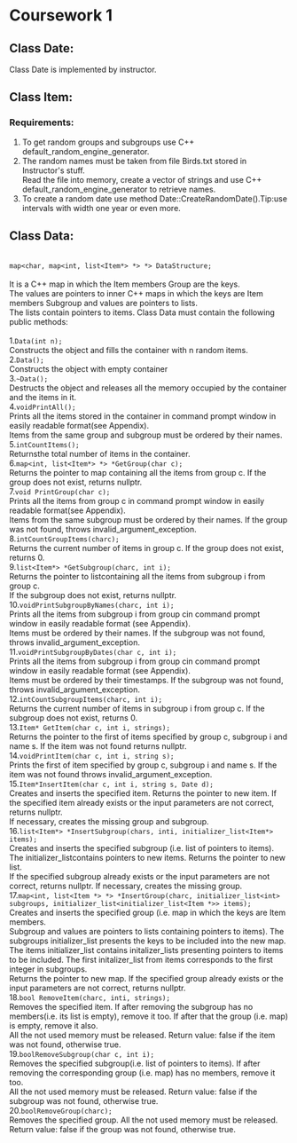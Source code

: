 
# Coursework 1

## Class Date:
Class Date is implemented by instructor.

## Class Item:
### Requirements:
1. To get random groups and subgroups use C++ default_random_engine_generator.<br>
2. The random names  must  be  taken  from  file Birds.txt stored in Instructor's stuff.<br>
Read the  file  into memory, create a vector of strings and use C++ default_random_engine_generator to retrieve names.
3. To create a random date use method  Date::CreateRandomDate().Tip:use intervals with width one year or even more.<br>

## Class Data:
<br>`map<char, map<int, list<Item*> *> *> DataStructure;`</br>
<br>It is a C++ map in which the Item members Group are the keys.
<br>The values are pointers to inner C++ maps in which the keys are Item members Subgroup and values are pointers to lists.
<br>The lists contain pointers to items. Class Data must contain the following public methods:</br>
<br>1.`Data(int n);`
<br>Constructs the object and fills the container with n random items.
<br>2.`Data();`
<br>Constructs the object with empty container
<br>3.`~Data();`
<br>Destructs the object and releases all the memory occupied by the container and the items in it.
<br>4.`voidPrintAll();`
<br>Prints all the items stored in the container in command prompt window in easily readable format(see Appendix).
<br>Items from the same group and subgroup must be ordered by their names.
<br>5.`intCountItems();`
<br>Returnsthe total number of items in the container.
<br>6.`map<int, list<Item*> *> *GetGroup(char c);`
<br>Returns the pointer to map containing all the items from group c. If the group does not exist, returns nullptr.
<br>7.`void PrintGroup(char c);`
<br>Prints all the items from group c in command prompt window in easily readable format(see Appendix). 
<br>Items from the same subgroup must be ordered by their names. If the group was not found, throws invalid_argument_exception.
<br>8.`intCountGroupItems(charc);`
<br>Returns the current number of items in group c. If the group does not exist, returns 0.
<br>9.`list<Item*> *GetSubgroup(charc, int i);`
<br>Returns the pointer to listcontaining all the items from subgroup i from group c.
<br>If the subgroup does not exist, returns nullptr.
<br>10.`voidPrintSubgroupByNames(charc, int i);`
<br>Prints all the items from subgroup i from group cin command prompt window in easily readable format (see Appendix). 
<br>Items must be ordered by their names. If the subgroup was not found, throws invalid_argument_exception.
<br>11.`voidPrintSubgroupByDates(char c, int i);`
<br>Prints all the items from subgroup i from group cin command prompt window in easily readable format (see Appendix). 
<br>Items must be ordered by their timestamps. If the subgroup was not found, throws invalid_argument_exception.
<br>12.`intCountSubgroupItems(charc, int i);`
<br>Returns the current number of items in subgroup i from group c. If the subgroup does not exist, returns 0.
<br>13.`Item* GetItem(char c, int i, strings);`
<br>Returns the pointer to the first of items specified by group c, subgroup i and name s. If the item was not found returns nullptr.
<br>14.`voidPrintItem(char c, int i, string s);`
<br>Prints the first of item specified by group c, subgroup i and name s. If the item was not found throws invalid_argument_exception.
<br>15.`Item*InsertItem(char c, int i, string s, Date d);`
<br>Creates and inserts the specified item. Returns the pointer to new item. If the specified item already exists or the input parameters are not correct, returns nullptr.
<br>If necessary, creates the missing group and subgroup.
<br>16.`list<Item*> *InsertSubgroup(chars, inti, initializer_list<Item*> items);`
<br>Creates and inserts the specified subgroup (i.e. list of pointers to  items). The initializer_listcontains pointers to new items. Returns the pointer to new list. 
<br>If the specified subgroup already exists or the input parameters are not correct, returns nullptr. If necessary, creates the missing group. 
<br>17.`map<int, list<Item *> *> *InsertGroup(charc, initializer_list<int> subgroups, initializer_list<initializer_list<Item *>> items);`
<br>Creates and inserts the specified group (i.e. map in which the keys are Item members. 
<br>Subgroup and values are pointers to lists containing pointers to items). The subgroups initializer_list presents the keys to be included into the new map. 
<br>The items initializer_list contains initalizer_lists presenting pointers to items to be included. The first initalizer_list from items corresponds to the first integer in subgroups.
<br>Returns the pointer to new map. If the specified group already exists or the input parameters are not correct, returns nullptr.
<br>18.`bool RemoveItem(charc, inti, strings);`
<br>Removes the specified item. If after removing the subgroup has no members(i.e. its list is empty), remove it too. If after that the group (i.e. map) is empty, remove it also. 
<br>All the not used memory must be released. Return value: false if the item was not found, otherwise true.
<br>19.`boolRemoveSubgroup(char c, int i);`
<br>Removes the specified subgroup(i.e. list of pointers to items). If after removing the corresponding group (i.e. map) has no members, remove it too. 
<br>All the not used memory must be released. Return value: false if the subgroup was not found, otherwise true.
<br>20.`boolRemoveGroup(charc);`
<br>Removes the specified group. All the not used memory must be released. Return value: false if the group was not found, otherwise true.
